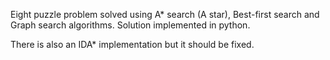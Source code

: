 Eight puzzle problem solved using A* search (A star), Best-first search and Graph search algorithms. 
Solution implemented in python.

There is also an IDA* implementation but it should be fixed.

